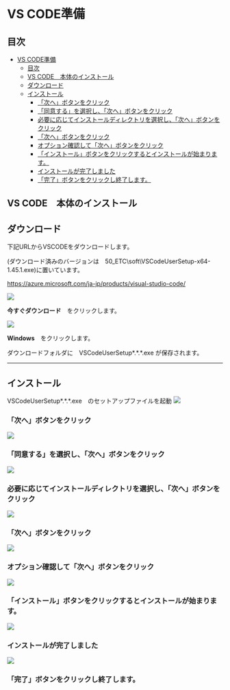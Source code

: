 # VS CODE準備

## 目次
- [VS CODE準備](#vs-code%e6%ba%96%e5%82%99)
  - [目次](#%e7%9b%ae%e6%ac%a1)
  - [VS CODE　本体のインストール](#vs-code-%e6%9c%ac%e4%bd%93%e3%81%ae%e3%82%a4%e3%83%b3%e3%82%b9%e3%83%88%e3%83%bc%e3%83%ab)
  - [ダウンロード](#%e3%83%80%e3%82%a6%e3%83%b3%e3%83%ad%e3%83%bc%e3%83%89)
  - [インストール](#%e3%82%a4%e3%83%b3%e3%82%b9%e3%83%88%e3%83%bc%e3%83%ab)
    - [「次へ」ボタンをクリック](#%e6%ac%a1%e3%81%b8%e3%83%9c%e3%82%bf%e3%83%b3%e3%82%92%e3%82%af%e3%83%aa%e3%83%83%e3%82%af)
    - [「同意する」を選択し、「次へ」ボタンをクリック](#%e5%90%8c%e6%84%8f%e3%81%99%e3%82%8b%e3%82%92%e9%81%b8%e6%8a%9e%e3%81%97%e6%ac%a1%e3%81%b8%e3%83%9c%e3%82%bf%e3%83%b3%e3%82%92%e3%82%af%e3%83%aa%e3%83%83%e3%82%af)
    - [必要に応じてインストールディレクトリを選択し、「次へ」ボタンをクリック](#%e5%bf%85%e8%a6%81%e3%81%ab%e5%bf%9c%e3%81%98%e3%81%a6%e3%82%a4%e3%83%b3%e3%82%b9%e3%83%88%e3%83%bc%e3%83%ab%e3%83%87%e3%82%a3%e3%83%ac%e3%82%af%e3%83%88%e3%83%aa%e3%82%92%e9%81%b8%e6%8a%9e%e3%81%97%e6%ac%a1%e3%81%b8%e3%83%9c%e3%82%bf%e3%83%b3%e3%82%92%e3%82%af%e3%83%aa%e3%83%83%e3%82%af)
    - [「次へ」ボタンをクリック](#%e6%ac%a1%e3%81%b8%e3%83%9c%e3%82%bf%e3%83%b3%e3%82%92%e3%82%af%e3%83%aa%e3%83%83%e3%82%af-1)
    - [オプション確認して「次へ」ボタンをクリック](#%e3%82%aa%e3%83%97%e3%82%b7%e3%83%a7%e3%83%b3%e7%a2%ba%e8%aa%8d%e3%81%97%e3%81%a6%e6%ac%a1%e3%81%b8%e3%83%9c%e3%82%bf%e3%83%b3%e3%82%92%e3%82%af%e3%83%aa%e3%83%83%e3%82%af)
    - [「インストール」ボタンをクリックするとインストールが始まります。](#%e3%82%a4%e3%83%b3%e3%82%b9%e3%83%88%e3%83%bc%e3%83%ab%e3%83%9c%e3%82%bf%e3%83%b3%e3%82%92%e3%82%af%e3%83%aa%e3%83%83%e3%82%af%e3%81%99%e3%82%8b%e3%81%a8%e3%82%a4%e3%83%b3%e3%82%b9%e3%83%88%e3%83%bc%e3%83%ab%e3%81%8c%e5%a7%8b%e3%81%be%e3%82%8a%e3%81%be%e3%81%99)
    - [インストールが完了しました](#%e3%82%a4%e3%83%b3%e3%82%b9%e3%83%88%e3%83%bc%e3%83%ab%e3%81%8c%e5%ae%8c%e4%ba%86%e3%81%97%e3%81%be%e3%81%97%e3%81%9f)
    - [「完了」ボタンをクリックし終了します。](#%e5%ae%8c%e4%ba%86%e3%83%9c%e3%82%bf%e3%83%b3%e3%82%92%e3%82%af%e3%83%aa%e3%83%83%e3%82%af%e3%81%97%e7%b5%82%e4%ba%86%e3%81%97%e3%81%be%e3%81%99)
  

## VS CODE　本体のインストール

## ダウンロード
下記URLからVSCODEをダウンロードします。

(ダウンロード済みのバージョンは　50_ETC\soft\VSCodeUserSetup-x64-1.45.1.exe)に置いています。

https://azure.microsoft.com/ja-jp/products/visual-studio-code/

![](images/01.png)

**今すぐダウンロード**　をクリックします。

![](images/02.png)

**Windows**　をクリックします。

ダウンロードフォルダに　VSCodeUserSetup*.*.\*.exe が保存されます。

----

## インストール

VSCodeUserSetup*.*.\*.exe　のセットアップファイルを起動
![](images/03.png)


### 「次へ」ボタンをクリック

![](images/04.png)

### 「同意する」を選択し、「次へ」ボタンをクリック

![](images/05.png)

### 必要に応じてインストールディレクトリを選択し、「次へ」ボタンをクリック

![](images/06.png)

### 「次へ」ボタンをクリック

![](images/07.png)

### オプション確認して「次へ」ボタンをクリック

![](images/08.png)

### 「インストール」ボタンをクリックするとインストールが始まります。

![](images/09.png)

### インストールが完了しました

![](images/10.png)

### 「完了」ボタンをクリックし終了します。

